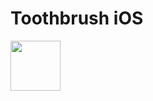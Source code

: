 # Toothbrush iOS

<img src="https://raw.github.com/garethpaul/toothbrush-ios/master/img/app.gif" width="80"/>
